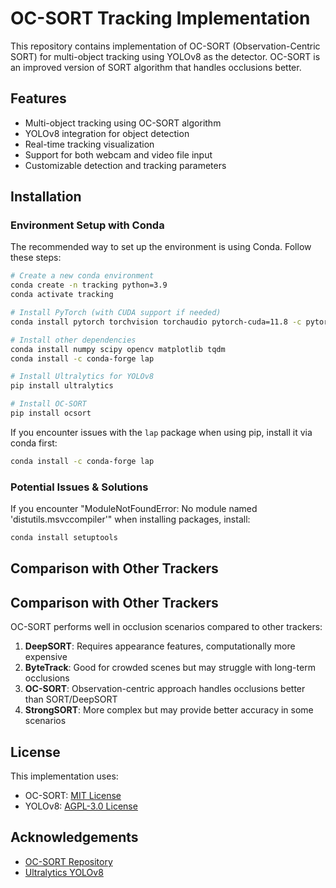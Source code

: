 # OC-SORT Tracking Implementation

This repository contains implementation of OC-SORT (Observation-Centric SORT) for multi-object tracking using YOLOv8 as the detector. OC-SORT is an improved version of SORT algorithm that handles occlusions better.

## Features

- Multi-object tracking using OC-SORT algorithm
- YOLOv8 integration for object detection
- Real-time tracking visualization
- Support for both webcam and video file input
- Customizable detection and tracking parameters

## Installation

### Environment Setup with Conda

The recommended way to set up the environment is using Conda. Follow these steps:

```bash
# Create a new conda environment
conda create -n tracking python=3.9
conda activate tracking

# Install PyTorch (with CUDA support if needed)
conda install pytorch torchvision torchaudio pytorch-cuda=11.8 -c pytorch -c nvidia

# Install other dependencies
conda install numpy scipy opencv matplotlib tqdm
conda install -c conda-forge lap

# Install Ultralytics for YOLOv8
pip install ultralytics

# Install OC-SORT
pip install ocsort
```

If you encounter issues with the `lap` package when using pip, install it via conda first:

```bash
conda install -c conda-forge lap
```

### Potential Issues & Solutions

If you encounter "ModuleNotFoundError: No module named 'distutils.msvccompiler'" when installing packages, install:

```bash
conda install setuptools
```

## Comparison with Other Trackers

## Comparison with Other Trackers

OC-SORT performs well in occlusion scenarios compared to other trackers:

1. **DeepSORT**: Requires appearance features, computationally more expensive
2. **ByteTrack**: Good for crowded scenes but may struggle with long-term occlusions
3. **OC-SORT**: Observation-centric approach handles occlusions better than SORT/DeepSORT
4. **StrongSORT**: More complex but may provide better accuracy in some scenarios

## License

This implementation uses:
- OC-SORT: [MIT License](https://github.com/noahcao/OC_SORT/blob/master/LICENSE)
- YOLOv8: [AGPL-3.0 License](https://github.com/ultralytics/ultralytics/blob/main/LICENSE)

## Acknowledgements

- [OC-SORT Repository](https://github.com/noahcao/OC_SORT)
- [Ultralytics YOLOv8](https://github.com/ultralytics/ultralytics)
